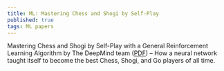 ```yaml
---
title: ML: Mastering Chess and Shogi by Self-Play
published: true
tags: ML papers
---
```

Mastering Chess and Shogi by Self-Play with a General Reinforcement Learning Algorithm by The DeepMind team ([PDF](https://arxiv.org/pdf/1712.01815.pdf)) – How a neural network taught itself to become the best Chess, Shogi, and Go players of all time.
